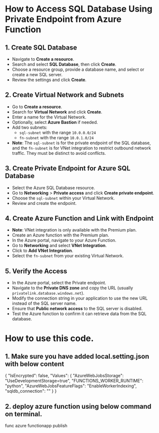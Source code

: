 # How to Access SQL Database Using Private Endpoint from Azure Function

## 1. Create SQL Database
- Navigate to **Create a resource**.
- Search and select **SQL Database**, then click **Create**.
- Choose a resource group, provide a database name, and select or create a new SQL server.
- Review the settings and click **Create**.

## 2. Create Virtual Network and Subnets
- Go to **Create a resource**.
- Search for **Virtual Network** and click **Create**.
- Enter a name for the Virtual Network.
- Optionally, select **Azure Bastion** if needed.
- Add two subnets:
  - `sql-subnet` with the range `10.0.0.0/24`
  - `fn-subnet` with the range `10.0.1.0/24`
- **Note**: The `sql-subnet` is for the private endpoint of the SQL database, and the `fn-subnet` is for VNet integration to restrict outbound network traffic. They must be distinct to avoid conflicts.

## 3. Create Private Endpoint for Azure SQL Database
- Select the Azure SQL Database resource.
- Go to **Networking** > **Private access** and click **Create private endpoint**.
- Choose the `sql-subnet` within your Virtual Network.
- Review and create the endpoint.

## 4. Create Azure Function and Link with Endpoint
- **Note**: VNet integration is only available with the Premium plan.
- Create an Azure function with the Premium plan.
- In the Azure portal, navigate to your Azure Function.
- Go to **Networking** and select **VNet Integration**.
- Click to **Add VNet Integration**.
- Select the `fn-subnet` from your existing Virtual Network.

## 5. Verify the Access
- In the Azure portal, select the Private endpoint.
- Navigate to the **Private DNS zone** and copy the URL (usually `privatelink.database.windows.net`).
- Modify the connection string in your application to use the new URL instead of the SQL server name.
- Ensure that **Public network access** to the SQL server is disabled.
- Test the Azure function to confirm it can retrieve data from the SQL database.

# How to use this code.
## 1. Make sure you have added local.setting.json with below content
{
  "IsEncrypted": false,
  "Values": {
    "AzureWebJobsStorage": "UseDevelopmentStorage=true",
    "FUNCTIONS_WORKER_RUNTIME": "python",
    "AzureWebJobsFeatureFlags": "EnableWorkerIndexing",
    "sqldb_connection": "<connection string>"
  }
}

## 2. deploy azure function using below command on terminal.
func azure functionapp publish <function app name>
